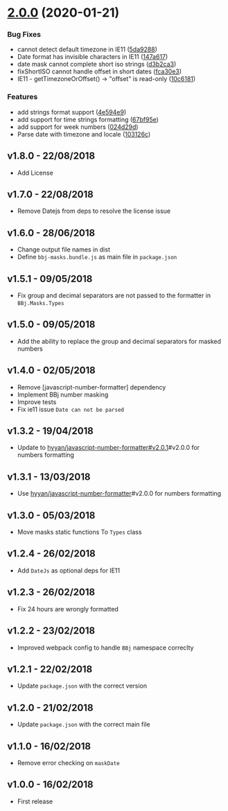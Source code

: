 # [2.0.0](https://github.com/BasisHub/bbj-masks/compare/v1.8.0...v2.0.0) (2020-01-21)

### Bug Fixes

- cannot detect default timezone in IE11 ([5da9288](https://github.com/BasisHub/bbj-masks/commit/5da92884d5c303b9d7674ce00ed2ec252b0e594f))
- Date format has invisible characters in IE11 ([147a617](https://github.com/BasisHub/bbj-masks/commit/147a61716fb478ea294aa0685ff34caed4b525c9))
- date mask cannot complete short iso strings ([d3b2ca3](https://github.com/BasisHub/bbj-masks/commit/d3b2ca35ee330fc1f3542a4968d65b3986a60f8b))
- fixShortISO cannot handle offset in short dates ([fca30e3](https://github.com/BasisHub/bbj-masks/commit/fca30e3efb0054ca2604120c2ebfdaa64e4e95b5))
- IE11 - getTimezoneOrOffset() -> "offset" is read-only ([10c6181](https://github.com/BasisHub/bbj-masks/commit/10c6181cdfdaccd1bea59924cbdcfca80ec96d93))

### Features

- add strings format support ([4e594e9](https://github.com/BasisHub/bbj-masks/commit/4e594e9201c1cd2a0be4b72cc06231d917c7c4b9))
- add support for time strings formatting ([67bf95e](https://github.com/BasisHub/bbj-masks/commit/67bf95ef9ad703d20c9e04227d79aba5fe0a0016))
- add support for week numbers ([024d29d](https://github.com/BasisHub/bbj-masks/commit/024d29d2112e39f2a14b652129b7cdd2aaa1f09a))
- Parse date with timezone and locale ([103126c](https://github.com/BasisHub/bbj-masks/commit/103126c0c0bccd5c13aa9fab41817422c5fb0038))

## v1.8.0 - 22/08/2018

- Add License

## v1.7.0 - 22/08/2018

- Remove Datejs from deps to resolve the license issue

## v1.6.0 - 28/06/2018

- Change output file names in dist
- Define `bbj-masks.bundle.js` as main file in `package.json`

## v1.5.1 - 09/05/2018

- Fix group and decimal separators are not passed to the formatter in `BBj.Masks.Types`

## v1.5.0 - 09/05/2018

- Add the ability to replace the group and decimal separators for masked numbers

## v1.4.0 - 02/05/2018

- Remove [javascript-number-formatter] dependency
- Implement BBj number masking
- Improve tests
- Fix ie11 issue `Date can not be parsed`

## v1.3.2 - 19/04/2018

- Update to [hyyan/javascript-number-formatter#v2.0.1](https://github.com/hyyan/javascript-number-formatter)#v2.0.0 for numbers formatting

## v1.3.1 - 13/03/2018

- Use [hyyan/javascript-number-formatter](https://github.com/hyyan/javascript-number-formatter)#v2.0.0 for numbers formatting

## v1.3.0 - 05/03/2018

- Move masks static functions To `Types` class

## v1.2.4 - 26/02/2018

- Add `DateJs` as optional deps for IE11

## v1.2.3 - 26/02/2018

- Fix 24 hours are wrongly formatted

## v1.2.2 - 23/02/2018

- Improved webpack config to handle `BBj` namespace correclty

## v1.2.1 - 22/02/2018

- Update `package.json` with the correct version

## v1.2.0 - 21/02/2018

- Update `package.json` with the correct main file

## v1.1.0 - 16/02/2018

- Remove error checking on `maskDate`

## v1.0.0 - 16/02/2018

- First release
